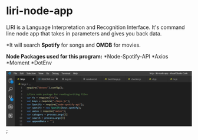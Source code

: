 # liri-node-app
LIRI is a Language Interpretation and Recognition Interface. It's command line node app that takes in parameters and gives you back data. 

*It will search **Spotify** for songs and **OMDB** for movies.

**Node Packages used for this program:**
*Node-Spotify-API
*Axios
*Moment
*DotEnv


![Included Node Packages](img-1.png);


